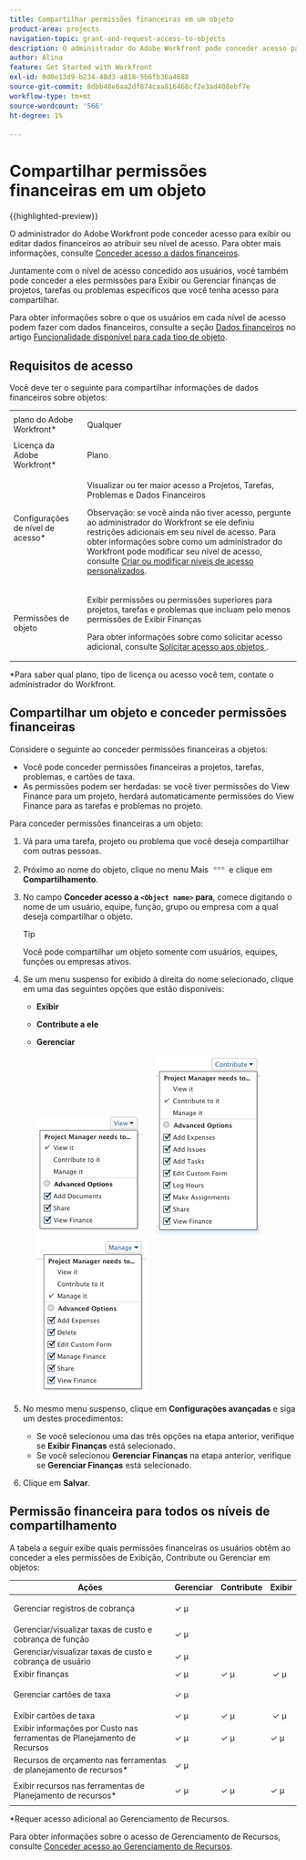 ```yaml
---
title: Compartilhar permissões financeiras em um objeto
product-area: projects
navigation-topic: grant-and-request-access-to-objects
description: O administrador do Adobe Workfront pode conceder acesso para exibir ou editar dados financeiros ao atribuir seu nível de acesso. Para obter mais informações, consulte Conceder acesso a dados financeiros.
author: Alina
feature: Get Started with Workfront
exl-id: 0d0e13d9-b234-48d3-a818-5b6fb36a4688
source-git-commit: 8dbb48e6aa2df874caa816468cf2e3ad408ebf7e
workflow-type: tm+mt
source-wordcount: '566'
ht-degree: 1%

---
```


# Compartilhar permissões financeiras em um objeto

{{highlighted-preview}}

O administrador do Adobe Workfront pode conceder acesso para exibir ou editar dados financeiros ao atribuir seu nível de acesso. Para obter mais informações, consulte [Conceder acesso a dados financeiros](../../administration-and-setup/add-users/configure-and-grant-access/grant-access-financial.md).

Juntamente com o nível de acesso concedido aos usuários, você também pode conceder a eles permissões para Exibir ou Gerenciar finanças de projetos, tarefas ou problemas específicos que você tenha acesso para compartilhar.

Para obter informações sobre o que os usuários em cada nível de acesso podem fazer com dados financeiros, consulte a seção [Dados financeiros](../../administration-and-setup/add-users/access-levels-and-object-permissions/functionality-available-for-each-object-type.md#financia) no artigo [Funcionalidade disponível para cada tipo de objeto](../../administration-and-setup/add-users/access-levels-and-object-permissions/functionality-available-for-each-object-type.md).

## Requisitos de acesso

<!--drafted for P&P:

<table style="table-layout:auto"> 
 <col> 
 <col> 
 <tbody> 
  <tr> 
   <td role="rowheader">Adobe Workfront plan*</td> 
   <td> <p>Any </p> </td> 
  </tr> 
  <tr> 
   <td role="rowheader">Adobe Workfront license*</td> 
   <td> <p>Current license: Standard </p> 
   Or
   <p>Legacy license: Plan </p></td> 
  </tr> 
  <tr> 
   <td role="rowheader">Access level configurations*</td> 
   <td> <p>View or higher access to Projects, Tasks, Issues, and Financial&nbsp;Data</p> <p><b>NOTE</b>
   
   If you still don't have access, ask your Workfront administrator if they set additional restrictions in your access level. For information on how a Workfront administrator can modify your access level, see <a href="../../administration-and-setup/add-users/configure-and-grant-access/create-modify-access-levels.md" class="MCXref xref">Create or modify custom access levels</a>.</p> </td> 
  </tr> 
  <tr> 
   <td role="rowheader">Object permissions</td> 
   <td> <p>View permissions or higher to projects, tasks, and issues that include at least View Finance permissions</p> <p>For information on requesting additional access, see <a href="../../workfront-basics/grant-and-request-access-to-objects/request-access.md" class="MCXref xref">Request access to objects </a>.</p> </td> 
  </tr> 
 </tbody> 
</table>
-->
Você deve ter o seguinte para compartilhar informações de dados financeiros sobre objetos:

<table style="table-layout:auto"> 
 <col> 
 <col> 
 <tbody> 
  <tr> 
   <td role="rowheader">plano do Adobe Workfront*</td> 
   <td> <p>Qualquer </p> </td> 
  </tr> 
  <tr> 
   <td role="rowheader">Licença da Adobe Workfront*</td> 
   <td> <p>Plano </p> </td> 
  </tr> 
  <tr> 
   <td role="rowheader">Configurações de nível de acesso*</td> 
   <td> <p>Visualizar ou ter maior acesso a Projetos, Tarefas, Problemas e Dados Financeiros</p> <p>Observação: se você ainda não tiver acesso, pergunte ao administrador do Workfront se ele definiu restrições adicionais em seu nível de acesso. Para obter informações sobre como um administrador do Workfront pode modificar seu nível de acesso, consulte <a href="../../administration-and-setup/add-users/configure-and-grant-access/create-modify-access-levels.md" class="MCXref xref">Criar ou modificar níveis de acesso personalizados</a>.</p> </td> 
  </tr> 
  <tr> 
   <td role="rowheader">Permissões de objeto</td> 
   <td> <p>Exibir permissões ou permissões superiores para projetos, tarefas e problemas que incluam pelo menos permissões de Exibir Finanças</p> <p>Para obter informações sobre como solicitar acesso adicional, consulte <a href="../../workfront-basics/grant-and-request-access-to-objects/request-access.md" class="MCXref xref">Solicitar acesso aos objetos </a>.</p> </td> 
  </tr> 
 </tbody> 
</table>

&#42;Para saber qual plano, tipo de licença ou acesso você tem, contate o administrador do Workfront.

## Compartilhar um objeto e conceder permissões financeiras

Considere o seguinte ao conceder permissões financeiras a objetos:

* Você pode conceder permissões financeiras a projetos, tarefas, problemas, <span class="preview">e cartões de taxa</span>.
* As permissões podem ser herdadas: se você tiver permissões do View Finance para um projeto, herdará automaticamente permissões do View Finance para as tarefas e problemas no projeto.

Para conceder permissões financeiras a um objeto:

1. Vá para uma tarefa, projeto ou problema que você deseja compartilhar com outras pessoas.
1. Próximo ao nome do objeto, clique no menu Mais ![](assets/more-icon.png) e clique em **Compartilhamento**.

1. No campo **Conceder acesso a `<Object name>` para**, comece digitando o nome de um usuário, equipe, função, grupo ou empresa com a qual deseja compartilhar o objeto.

   >[!TIP]
   >
   >Você pode compartilhar um objeto somente com usuários, equipes, funções ou empresas ativos.

1. Se um menu suspenso for exibido à direita do nome selecionado, clique em uma das seguintes opções que estão disponíveis:

   * **Exibir**
   * **Contribute a ele**
   * **Gerenciar**

     ![](assets/12.png)      ![](assets/13.png) ![](assets/14.png)

1. No mesmo menu suspenso, clique em **Configurações avançadas** e siga um destes procedimentos:

   * Se você selecionou uma das três opções na etapa anterior, verifique se **Exibir Finanças** está selecionado.
   * Se você selecionou **Gerenciar Finanças** na etapa anterior, verifique se **Gerenciar Finanças** está selecionado.

1. Clique em **Salvar**.

## Permissão financeira para todos os níveis de compartilhamento

A tabela a seguir exibe quais permissões financeiras os usuários obtêm ao conceder a eles permissões de Exibição, Contribute ou Gerenciar em objetos: 

<table style="table-layout:auto"> 
 <col> 
 <col> 
 <col> 
 <col> 
 <thead> 
  <tr> 
   <th><strong>Ações</strong> </th> 
   <th><strong>Gerenciar</strong> </th> 
   <th><strong>Contribute</strong> </th> 
   <th><strong>Exibir</strong> </th> 
  </tr> 
 </thead> 
 <tbody> 
  <tr> 
   <td>Gerenciar registros de cobrança</td> 
   <td>✓ µ</td> 
   <td> <p> </p> </td> 
   <td> </td> 
  </tr> 
  <tr> 
   <td>Gerenciar/visualizar taxas de custo e cobrança de função</td> 
   <td>✓ µ</td> 
   <td> </td> 
   <td> </td> 
  </tr> 
  <tr> 
   <td>Gerenciar/visualizar taxas de custo e cobrança de usuário</td> 
   <td>✓ µ</td> 
   <td> </td> 
   <td> </td> 
  </tr> 
  <tr> 
   <td>Exibir finanças</td> 
   <td>✓ µ</td> 
   <td>✓ µ</td> 
   <td> ✓ µ</td> 
  </tr> 
  <tr> 
   <td><span class="preview">Gerenciar cartões de taxa</span></td> 
   <td>✓ µ</td> 
   <td> <p> </p> </td> 
   <td> </td> 
  </tr> 
  <tr> 
   <td><span class="preview">Exibir cartões de taxa</span></td> 
   <td>✓ µ</td> 
   <td>✓ µ</td> 
   <td> ✓ µ</td> 
  </tr>
  <tr> 
   <td>Exibir informações por Custo nas ferramentas de Planejamento de Recursos</td> 
   <td>✓ µ</td> 
   <td>✓ µ</td> 
   <td>✓ µ</td> 
  </tr> 
  <tr> 
   <td>Recursos de orçamento nas ferramentas de planejamento de recursos*</td> 
   <td>✓ µ</td> 
   <td> </td> 
   <td> </td> 
  </tr> 
  <tr> 
   <td>Exibir recursos nas ferramentas de Planejamento de recursos*</td> 
   <td>✓ µ</td> 
   <td>✓ µ</td> 
   <td> <p>✓ µ</p> </td> 
  </tr> 
 </tbody> 
</table>

&#42;Requer acesso adicional ao Gerenciamento de Recursos.

Para obter informações sobre o acesso de Gerenciamento de Recursos, consulte [Conceder acesso ao Gerenciamento de Recursos](../../administration-and-setup/add-users/configure-and-grant-access/grant-access-resource-management.md).
